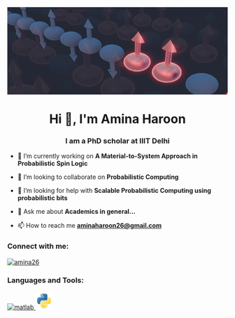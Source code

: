 <img align="center" src="highres_gif2.gif" alt="highres_gif2" width="1000" height="200"/>
<h1 align="center">Hi 👋, I'm Amina Haroon</h1>
<h3 align="center">I am a PhD scholar at IIIT Delhi</h3>

- 🔭 I’m currently working on **A Material-to-System Approach in Probabilistic Spin Logic**

- 👯 I’m looking to collaborate on **Probabilistic Computing**

- 🤝 I’m looking for help with **Scalable Probabilistic Computing using probabilistic bits**

- 💬 Ask me about **Academics in general...**

- 📫 How to reach me **aminaharoon26@gmail.com**

<h3 align="left">Connect with me:</h3>
<p align="left">
<a href="https://linkedin.com/in/amina26" target="blank"><img align="center" src="https://raw.githubusercontent.com/rahuldkjain/github-profile-readme-generator/master/src/images/icons/Social/linked-in-alt.svg" alt="amina26" height="30" width="40" /></a>
</p>

<h3 align="left">Languages and Tools:</h3>
<p align="left"> <a href="https://www.mathworks.com/" target="_blank" rel="noreferrer"> <img src="https://upload.wikimedia.org/wikipedia/commons/2/21/Matlab_Logo.png" alt="matlab" width="40" height="40"/> </a> <a href="https://www.python.org" target="_blank" rel="noreferrer"> <img src="https://raw.githubusercontent.com/devicons/devicon/master/icons/python/python-original.svg" alt="python" width="40" height="40"/> </a> </p>

